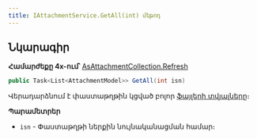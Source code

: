 ```yaml
---
title: IAttachmentService.GetAll(int) մեթոդ
---
```


## Նկարագիր

**Համարժեքը 4x-ում՝** [AsAttachmentCollection․Refresh](https://armsoft.github.io/as4x-docs/HTM/ProgrGuide/Functions/AsAttachmentCollection/Refresh.html)

```c#
public Task<List<AttachmentModel>> GetAll(int isn)
```

Վերադարձնում է փաստաթղթին կցված բոլոր [ֆայլերի տվյալները](../../types/AttachmentModel.md)։

**Պարամետրեր**

* `isn` - Փաստաթղթի ներքին նույնականացման համար։
